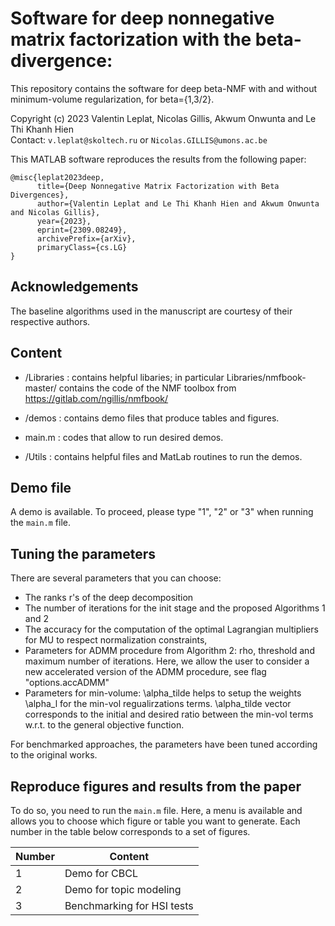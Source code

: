 # Software for deep nonnegative matrix factorization with the beta-divergence:
This repository contains the software for deep beta-NMF with and without minimum-volume regularization, for beta={1,3/2}.

Copyright (c) 2023 Valentin Leplat, Nicolas Gillis, Akwum Onwunta and Le Thi Khanh Hien  <br>
Contact: ```v.leplat@skoltech.ru``` or ```Nicolas.GILLIS@umons.ac.be```


This MATLAB software reproduces the results from the following paper:

```
@misc{leplat2023deep,
      title={Deep Nonnegative Matrix Factorization with Beta Divergences}, 
      author={Valentin Leplat and Le Thi Khanh Hien and Akwum Onwunta and Nicolas Gillis},
      year={2023},
      eprint={2309.08249},
      archivePrefix={arXiv},
      primaryClass={cs.LG}
}
```

## Acknowledgements

The baseline algorithms used in the manuscript are courtesy of their respective authors.


## Content
 
 - /Libraries : contains helpful libaries; in particular Libraries/nmfbook-master/ contains the code of the NMF toolbox from https://gitlab.com/ngillis/nmfbook/ 
 
 - /demos : contains demo files that produce tables and figures.

 - main.m : codes that allow to run desired demos.
 
 - /Utils : contains helpful files and MatLab routines to run the demos.


## Demo file
 
 A demo is available. To proceed, please type "1", "2" or "3" when running the ```main.m``` file.
 
 ## Tuning the parameters
 
 There are several parameters that you can choose:
 - The ranks r's of the deep decomposition
 - The number of iterations for the init stage and the proposed Algorithms 1 and 2
 - The accuracy for the computation of the optimal Lagrangian multipliers for MU to respect normalization constraints,
 - Parameters for ADMM procedure from Algorithm 2: rho, threshold and maximum number of iterations. Here, we allow the user to consider a new accelerated version of the ADMM procedure, see flag "options.accADMM"
 - Parameters for min-volume: \alpha_tilde helps to setup the weights \alpha_l  for the min-vol regualirzations terms. \alpha_tilde vector corresponds to the initial and desired ratio between the min-vol terms w.r.t. to the general objective function.

 
For benchmarked approaches, the parameters have been tuned according to the original works.
 
  
  ## Reproduce figures and results from the paper
  
  To do so, you need to run the ```main.m``` file. Here, a menu is available and allows you to choose which figure or table you want to generate. Each number in the table below corresponds to a set of figures.

| Number | Content                                                         |
|--------|-----------------------------------------------------------------|
| 1      | Demo for CBCL                                                   |
| 2      | Demo for topic modeling                                         |
| 3      | Benchmarking for HSI tests                                      |
